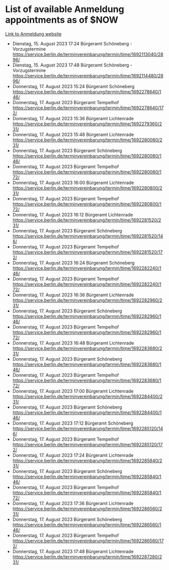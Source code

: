 # List of available Anmeldung appointments as of $NOW
[Link to Anmeldung website](https://service.berlin.de/terminvereinbarung/termin/tag.php?termin=1&anliegen[]=120686&dienstleisterlist=122210,122217,327316,122219,327312,122227,327314,122231,327346,122243,327348,122254,122252,329742,122260,329745,122262,329748,122271,327278,122273,327274,122277,327276,330436,122280,327294,122282,327290,122284,327292,122291,327270,122285,327266,122286,327264,122296,327268,150230,329760,122297,327286,122294,327284,122312,329763,122314,329775,122304,327330,122311,327334,122309,327332,317869,122281,327352,122279,329772,122283,122276,327324,122274,327326,122267,329766,122246,327318,122251,327320,122257,327322,122208,327298,122226,327300&herkunft=http%3A%2F%2Fservice.berlin.de%2Fdienstleistung%2F120686%2F)
- Dienstag, 15. August 2023 17:24 Bürgeramt Schöneberg - Vorzugstermine https://service.berlin.de/terminvereinbarung/termin/time/1692113040/2896/
- Dienstag, 15. August 2023 17:48 Bürgeramt Schöneberg - Vorzugstermine https://service.berlin.de/terminvereinbarung/termin/time/1692114480/2896/
- Donnerstag, 17. August 2023 15:24 Bürgeramt Schöneberg https://service.berlin.de/terminvereinbarung/termin/time/1692278640/146/
- Donnerstag, 17. August 2023  Bürgeramt Tempelhof https://service.berlin.de/terminvereinbarung/termin/time/1692278640/172/
- Donnerstag, 17. August 2023 15:36 Bürgeramt Lichtenrade https://service.berlin.de/terminvereinbarung/termin/time/1692279360/231/
- Donnerstag, 17. August 2023 15:48 Bürgeramt Lichtenrade https://service.berlin.de/terminvereinbarung/termin/time/1692280080/231/
- Donnerstag, 17. August 2023  Bürgeramt Schöneberg https://service.berlin.de/terminvereinbarung/termin/time/1692280080/146/
- Donnerstag, 17. August 2023  Bürgeramt Tempelhof https://service.berlin.de/terminvereinbarung/termin/time/1692280080/172/
- Donnerstag, 17. August 2023 16:00 Bürgeramt Lichtenrade https://service.berlin.de/terminvereinbarung/termin/time/1692280800/231/
- Donnerstag, 17. August 2023  Bürgeramt Tempelhof https://service.berlin.de/terminvereinbarung/termin/time/1692280800/172/
- Donnerstag, 17. August 2023 16:12 Bürgeramt Lichtenrade https://service.berlin.de/terminvereinbarung/termin/time/1692281520/231/
- Donnerstag, 17. August 2023  Bürgeramt Schöneberg https://service.berlin.de/terminvereinbarung/termin/time/1692281520/146/
- Donnerstag, 17. August 2023  Bürgeramt Tempelhof https://service.berlin.de/terminvereinbarung/termin/time/1692281520/172/
- Donnerstag, 17. August 2023 16:24 Bürgeramt Schöneberg https://service.berlin.de/terminvereinbarung/termin/time/1692282240/146/
- Donnerstag, 17. August 2023  Bürgeramt Tempelhof https://service.berlin.de/terminvereinbarung/termin/time/1692282240/172/
- Donnerstag, 17. August 2023 16:36 Bürgeramt Lichtenrade https://service.berlin.de/terminvereinbarung/termin/time/1692282960/231/
- Donnerstag, 17. August 2023  Bürgeramt Schöneberg https://service.berlin.de/terminvereinbarung/termin/time/1692282960/146/
- Donnerstag, 17. August 2023  Bürgeramt Tempelhof https://service.berlin.de/terminvereinbarung/termin/time/1692282960/172/
- Donnerstag, 17. August 2023 16:48 Bürgeramt Lichtenrade https://service.berlin.de/terminvereinbarung/termin/time/1692283680/231/
- Donnerstag, 17. August 2023  Bürgeramt Schöneberg https://service.berlin.de/terminvereinbarung/termin/time/1692283680/146/
- Donnerstag, 17. August 2023  Bürgeramt Tempelhof https://service.berlin.de/terminvereinbarung/termin/time/1692283680/172/
- Donnerstag, 17. August 2023 17:00 Bürgeramt Lichtenrade https://service.berlin.de/terminvereinbarung/termin/time/1692284400/231/
- Donnerstag, 17. August 2023  Bürgeramt Schöneberg https://service.berlin.de/terminvereinbarung/termin/time/1692284400/146/
- Donnerstag, 17. August 2023 17:12 Bürgeramt Schöneberg https://service.berlin.de/terminvereinbarung/termin/time/1692285120/146/
- Donnerstag, 17. August 2023  Bürgeramt Tempelhof https://service.berlin.de/terminvereinbarung/termin/time/1692285120/172/
- Donnerstag, 17. August 2023 17:24 Bürgeramt Lichtenrade https://service.berlin.de/terminvereinbarung/termin/time/1692285840/231/
- Donnerstag, 17. August 2023  Bürgeramt Schöneberg https://service.berlin.de/terminvereinbarung/termin/time/1692285840/146/
- Donnerstag, 17. August 2023  Bürgeramt Tempelhof https://service.berlin.de/terminvereinbarung/termin/time/1692285840/172/
- Donnerstag, 17. August 2023 17:36 Bürgeramt Lichtenrade https://service.berlin.de/terminvereinbarung/termin/time/1692286560/231/
- Donnerstag, 17. August 2023  Bürgeramt Schöneberg https://service.berlin.de/terminvereinbarung/termin/time/1692286560/146/
- Donnerstag, 17. August 2023  Bürgeramt Tempelhof https://service.berlin.de/terminvereinbarung/termin/time/1692286560/172/
- Donnerstag, 17. August 2023 17:48 Bürgeramt Lichtenrade https://service.berlin.de/terminvereinbarung/termin/time/1692287280/231/
